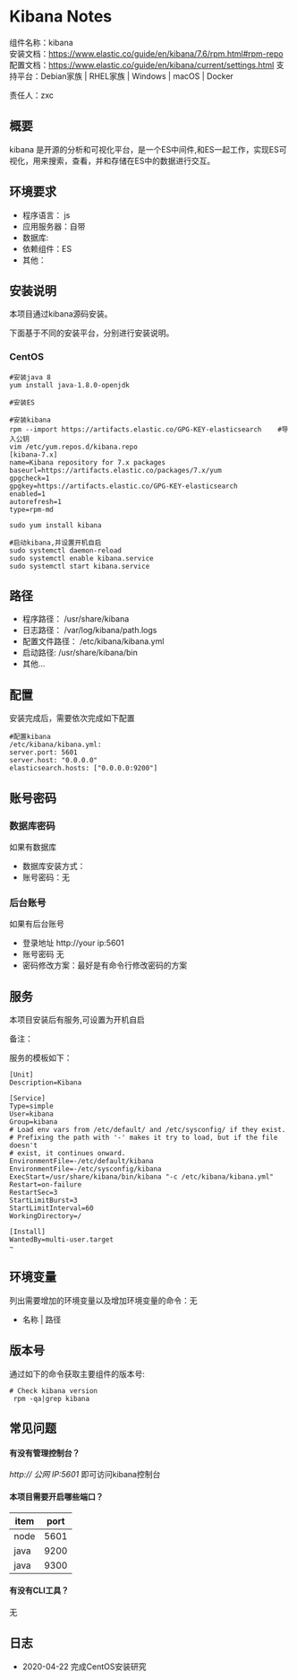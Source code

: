 # Kibana Notes

组件名称：kibana  
安装文档：https://www.elastic.co/guide/en/kibana/7.6/rpm.html#rpm-repo
配置文档：https://www.elastic.co/guide/en/kibana/current/settings.html
支持平台：Debian家族 | RHEL家族 | Windows | macOS | Docker

责任人：zxc

## 概要

kibana 是开源的分析和可视化平台，是一个ES中间件,和ES一起工作，实现ES可视化，用来搜索，查看，并和存储在ES中的数据进行交互。

## 环境要求

* 程序语言：   js
* 应用服务器：自带
* 数据库:   
* 依赖组件：ES
* 其他：

## 安装说明

本项目通过kibana源码安装。

下面基于不同的安装平台，分别进行安装说明。

### CentOS

```shell
#安装java 8
yum install java-1.8.0-openjdk

#安装ES

#安装kibana
rpm --import https://artifacts.elastic.co/GPG-KEY-elasticsearch    #导入公钥
vim /etc/yum.repos.d/kibana.repo
[kibana-7.x]
name=Kibana repository for 7.x packages
baseurl=https://artifacts.elastic.co/packages/7.x/yum
gpgcheck=1
gpgkey=https://artifacts.elastic.co/GPG-KEY-elasticsearch
enabled=1
autorefresh=1
type=rpm-md

sudo yum install kibana 

#启动kibana,并设置开机自启
sudo systemctl daemon-reload
sudo systemctl enable kibana.service
sudo systemctl start kibana.service
```



## 路径

* 程序路径：      /usr/share/kibana
* 日志路径：      /var/log/kibana/path.logs
* 配置文件路径：  /etc/kibana/kibana.yml
* 启动路径:       /usr/share/kibana/bin        
* 其他...

## 配置

安装完成后，需要依次完成如下配置

```shell
#配置kibana
/etc/kibana/kibana.yml:
server.port: 5601
server.host: "0.0.0.0"
elasticsearch.hosts: ["0.0.0.0:9200"]
```

## 账号密码

### 数据库密码

如果有数据库

* 数据库安装方式：
* 账号密码：无

### 后台账号

如果有后台账号

* 登录地址  http://your ip:5601
* 账号密码    无
* 密码修改方案：最好是有命令行修改密码的方案


## 服务

本项目安装后有服务,可设置为开机自启

备注：

服务的模板如下：

```
[Unit]
Description=Kibana

[Service]
Type=simple
User=kibana
Group=kibana
# Load env vars from /etc/default/ and /etc/sysconfig/ if they exist.
# Prefixing the path with '-' makes it try to load, but if the file doesn't
# exist, it continues onward.
EnvironmentFile=-/etc/default/kibana
EnvironmentFile=-/etc/sysconfig/kibana
ExecStart=/usr/share/kibana/bin/kibana "-c /etc/kibana/kibana.yml"
Restart=on-failure
RestartSec=3
StartLimitBurst=3
StartLimitInterval=60
WorkingDirectory=/

[Install]
WantedBy=multi-user.target
~                           
```

## 环境变量

列出需要增加的环境变量以及增加环境变量的命令：无

* 名称 | 路径

## 版本号

通过如下的命令获取主要组件的版本号: 

```
# Check kibana version
 rpm -qa|grep kibana
```

## 常见问题

#### 有没有管理控制台？

*http:// 公网 IP:5601* 即可访问kibana控制台

#### 本项目需要开启哪些端口？

| item | port |
| ---- | ---- |
| node | 5601 |
| java | 9200 |
| java | 9300 |

#### 有没有CLI工具？

无  

## 日志

* 2020-04-22 完成CentOS安装研究